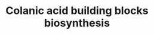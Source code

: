 ---
annotations:
- id: PW:0000002
  parent: classic metabolic pathway
  type: Pathway Ontology
  value: classic metabolic pathway
authors:
- M.Braymer
- MaintBot
- Egonw
- Ariutta
- DeSl
- Eweitz
- AlexanderPico
- Khanspers
citedin: ''
communities: []
description: Colanic acid (or M antigen) is a type of extracellular polysaccharide.
  It consists of a polyanionic heteropolysaccharide that contains a nonstoichiometric
  combination of sugars such as D-glucose, L-fucoses, D-galactose, and D-glucuronate,
  which are decorated with O-acetyl and pyruvate side chains. Before assembly, the
  sugars must be activated in the form of nucleotide sugars. The process of assembling
  the colanic acid polysaccharide repeat takes place on the membrane lipid through
  a series of glycosyl transferases on the cytoplasmic side of the inner membrane.
  Once the single repeat is assembled, it is flipped to the periplasmic side and polymerized
  by the Wzy-dependent pathway.
last-edited: 2024-12-03
ndex: null
organisms:
- Saccharomyces cerevisiae
redirect_from:
- /index.php/Pathway:WP121
- /instance/WP121
- /instance/WP121_r135941
revision: r135941
schema-jsonld:
- '@context': https://schema.org/
  '@id': https://wikipathways.github.io/pathways/WP121.html
  '@type': Dataset
  creator:
    '@type': Organization
    name: WikiPathways
  description: Colanic acid (or M antigen) is a type of extracellular polysaccharide.
    It consists of a polyanionic heteropolysaccharide that contains a nonstoichiometric
    combination of sugars such as D-glucose, L-fucoses, D-galactose, and D-glucuronate,
    which are decorated with O-acetyl and pyruvate side chains. Before assembly, the
    sugars must be activated in the form of nucleotide sugars. The process of assembling
    the colanic acid polysaccharide repeat takes place on the membrane lipid through
    a series of glycosyl transferases on the cytoplasmic side of the inner membrane.
    Once the single repeat is assembled, it is flipped to the periplasmic side and
    polymerized by the Wzy-dependent pathway.
  keywords:
  - ADP
  - ATP
  - Alpha-D-Galactose-1-Phosphate
  - GAL1
  - GAL10
  - GAL7
  - GDP
  - GDP-4-dehydro-6-deoxy-D-mannose
  - GDP-mannose
  - H+
  - H2O
  - NAD
  - NADH
  - NADP
  - NADPH
  - PMI40
  - PSA1
  - SEC53
  - UDP-D-glucose
  - UDP-D-glucuronate
  - UDP-galactose
  - UGP1
  - UTP
  - YHL012W
  - alpha-D-Galactose
  - fructose-6-phosphate
  - glucose-1-phosphate
  - guanosine diphosphate fucose
  - mannose-1-phosphate
  - mannose-6-phosphate
  - phosphate
  - pyrophosphate
  license: CC0
  name: Colanic acid building blocks biosynthesis
seo: CreativeWork
title: Colanic acid building blocks biosynthesis
wpid: WP121
---
